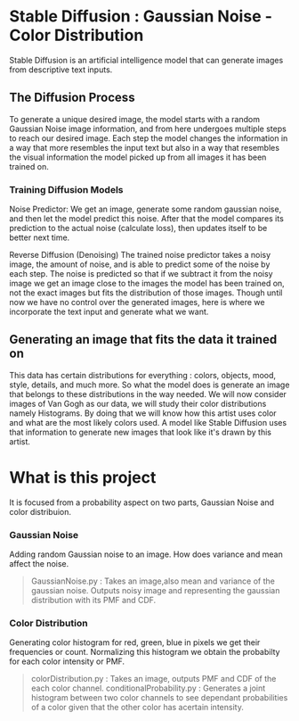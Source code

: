 # Stable Diffusion : Gaussian Noise - Color Distribution

Stable Diffusion is an artificial intelligence model that can generate images from
descriptive text inputs.

## The Diffusion Process 
To generate a unique desired image, the model starts with a random Gaussian Noise 
image information, and from here undergoes multiple steps to reach our desired image.
Each step the model changes the information in a way that more resembles the input
text but also in a way that resembles the visual information the model picked up from all
images it has been trained on.

### Training Diffusion Models
Noise Predictor: 
We get an image, generate some random gaussian noise, and then let the model predict
this noise. After that the model compares its prediction to the actual noise (calculate
loss), then updates itself to be better next time.

Reverse Diffusion (Denoising)
The trained noise predictor takes a noisy image, the amount of noise, and is able to
predict some of the noise by each step. The noise is predicted so that if we subtract it
from the noisy image we get an image close to the images the model has been trained
on, not the exact images but fits the distribution of those images. Though until now we
have no control over the generated images, here is where we incorporate the text input
and generate what we want.

## Generating an image that fits the data it trained on 
This data has certain distributions for everything : colors, objects, mood, style, details,
and much more. So what the model does is generate an image that belongs to these
distributions in the way needed.
We will now consider images of Van Gogh as our data, we will study their color
distributions namely Histograms. By doing that we will know how this artist uses color
and what are the most likely colors used. A model like Stable Diffusion uses that
information to generate new images that look like it's drawn by this artist.

# What is this project
 It is focused from a probability aspect on two parts, Gaussian Noise and color distribuion.
 
 ### Gaussian Noise
 Adding random Gaussian noise to an image. How does variance and mean affect the noise.
 > GaussianNoise.py : Takes an image,also mean and variance of the gaussian noise. Outputs noisy image and representing the gaussian distribution with its PMF and CDF.

### Color Distribution
Generating color histogram for red, green, blue in pixels we get their frequencies or count. Normalizing this histogram we obtain the probabilty for each color intensity or PMF.
> colorDistribution.py : Takes an image, outputs PMF and CDF of the each color channel.
> conditionalProbability.py : Generates a joint histogram between two color channels to see dependant probabilities of a color given that the other color has acertain intensity.
